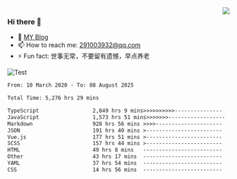 <img align='right' src='https://github-readme-stats.vercel.app/api?username=niaogege&show_icons=true&theme=radical'/>

### Hi there 👋

- 🌱 [MY Blog](https://bythewayer.com/)
- 📫 How to reach me: 291003932@qq.com
- ⚡ Fun fact:  世事无常，不要留有遗憾，早点养老

![Test](https://github-readme-stats.vercel.app/api/top-langs/?username=niaogege&layout=compact)

<!--START_SECTION:waka-->

```txt
From: 10 March 2020 - To: 08 August 2025

Total Time: 5,276 hrs 29 mins

TypeScript                 2,049 hrs 9 mins>>>>>>>>>>---------------   38.84 %
JavaScript                 1,573 hrs 51 mins>>>>>>>------------------   29.83 %
Markdown                   928 hrs 56 mins >>>>---------------------   17.61 %
JSON                       191 hrs 40 mins >------------------------   03.63 %
Vue.js                     177 hrs 51 mins >------------------------   03.37 %
SCSS                       157 hrs 44 mins >------------------------   02.99 %
HTML                       49 hrs 8 mins   -------------------------   00.93 %
Other                      43 hrs 17 mins  -------------------------   00.82 %
YAML                       37 hrs 54 mins  -------------------------   00.72 %
CSS                        14 hrs 56 mins  -------------------------   00.28 %
```

<!--END_SECTION:waka-->
